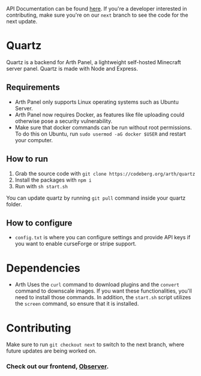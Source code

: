 API Documentation can be found [here](https://arthmc.xyz/software/). If you're a developer interested in contributing, make sure you're on our `next` branch to see the code for the next update.

# Quartz

Quartz is a backend for Arth Panel, a lightweight self-hosted Minecraft server panel. Quartz is made with Node and Express.

## Requirements
- Arth Panel only supports Linux operating systems such as Ubuntu Server.
- Arth Panel now requires Docker, as features like file uploading could otherwise pose a security vulnerability. 
- Make sure that docker commands can be run without root permissions. To do this on Ubuntu, run `sudo usermod -aG docker $USER` and restart your computer.

## How to run

1. Grab the source code with `git clone https://codeberg.org/arth/quartz`
2. Install the packages with `npm i`
3. Run with `sh start.sh`

You can update quartz by running `git pull` command inside your quartz folder.

## How to configure

- `config.txt` is where you can configure settings and provide API keys if you want to enable curseForge or stripe support.

# Dependencies

- Arth Uses the `curl` command to download plugins and the `convert` command to downscale images. If you want these functionalities, you'll need to install those commands. In addition, the `start.sh` script utilizes the `screen` command, so ensure that it is installed.

# Contributing

Make sure to run `git checkout next` to switch to the next branch, where future updates are being worked on.

### Check out our frontend, [Observer](https://github.com/arthmc/observer).
